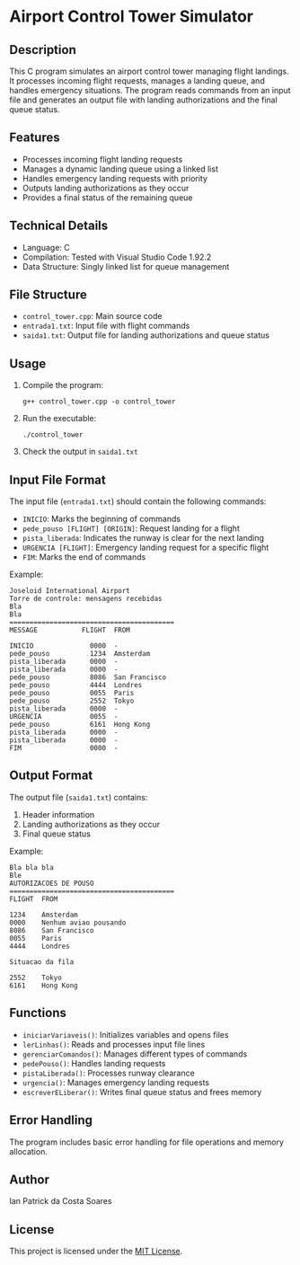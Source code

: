 # Airport Control Tower Simulator

## Description

This C program simulates an airport control tower managing flight landings. It processes incoming flight requests, manages a landing queue, and handles emergency situations. The program reads commands from an input file and generates an output file with landing authorizations and the final queue status.

## Features

-   Processes incoming flight landing requests
-   Manages a dynamic landing queue using a linked list
-   Handles emergency landing requests with priority
-   Outputs landing authorizations as they occur
-   Provides a final status of the remaining queue

## Technical Details

-   Language: C
-   Compilation: Tested with Visual Studio Code 1.92.2
-   Data Structure: Singly linked list for queue management

## File Structure

-   `control_tower.cpp`: Main source code
-   `entrada1.txt`: Input file with flight commands
-   `saida1.txt`: Output file for landing authorizations and queue status

## Usage

1. Compile the program:

    ```
    g++ control_tower.cpp -o control_tower
    ```

2. Run the executable:

    ```
    ./control_tower
    ```

3. Check the output in `saida1.txt`

## Input File Format

The input file (`entrada1.txt`) should contain the following commands:

-   `INICIO`: Marks the beginning of commands
-   `pede_pouso [FLIGHT] [ORIGIN]`: Request landing for a flight
-   `pista_liberada`: Indicates the runway is clear for the next landing
-   `URGENCIA [FLIGHT]`: Emergency landing request for a specific flight
-   `FIM`: Marks the end of commands

Example:

```
Joseloid International Airport
Torre de controle: mensagens recebidas
Bla
Bla
=========================================
MESSAGE           FLIGHT  FROM

INICIO              0000  -
pede_pouso          1234  Amsterdam
pista_liberada      0000  -
pista_liberada      0000  -
pede_pouso          8086  San Francisco
pede_pouso          4444  Londres
pede_pouso          0055  Paris
pede_pouso          2552  Tokyo
pista_liberada      0000  -
URGENCIA            0055  -
pede_pouso          6161  Hong Kong
pista_liberada      0000  -
pista_liberada      0000  -
FIM                 0000  -
```

## Output Format

The output file (`saida1.txt`) contains:

1. Header information
2. Landing authorizations as they occur
3. Final queue status

Example:

```
Bla bla bla
Ble
AUTORIZACOES DE POUSO
=========================================
FLIGHT  FROM

1234    Amsterdam
0000    Nenhum aviao pousando
8086    San Francisco
0055    Paris
4444    Londres

Situacao da fila

2552    Tokyo
6161    Hong Kong
```

## Functions

-   `iniciarVariaveis()`: Initializes variables and opens files
-   `lerLinhas()`: Reads and processes input file lines
-   `gerenciarComandos()`: Manages different types of commands
-   `pedePouso()`: Handles landing requests
-   `pistaLiberada()`: Processes runway clearance
-   `urgencia()`: Manages emergency landing requests
-   `escreverELiberar()`: Writes final queue status and frees memory

## Error Handling

The program includes basic error handling for file operations and memory allocation.

## Author

Ian Patrick da Costa Soares

## License

This project is licensed under the [MIT License](LICENSE).
